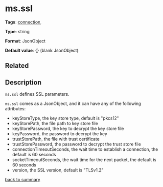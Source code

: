 # ms.ssl

**Tags**: 
[connection](categories.md#connection-properties),

**Type**: string

**Format**: JsonObject

**Default value**: {} (blank JsonObject)

## Related 

## Description 

`ms.ssl` defines SSL parameters. 

`ms.ssl` comes as a JsonObject, and it can have any of the following
attributes:     
- keyStoreType, the key store type, default is "pkcs12"
- keyStorePath, the file path to key store file
- keyStorePassword, the key to decrypt the key store file
- keyPassword, the password to decrypt the key
- trustStorePath, the file with trust certificate
- trustStorePassword, the password to decrypt the trust store file
- connectionTimeoutSeconds, the wait time to establish a connection, the default is 60 seconds
- socketTimeoutSeconds, the wait time for the next packet, the default is 60 seconds
- version, the SSL version, default is "TLSv1.2" 

[back to summary](summary.md#msssl)
